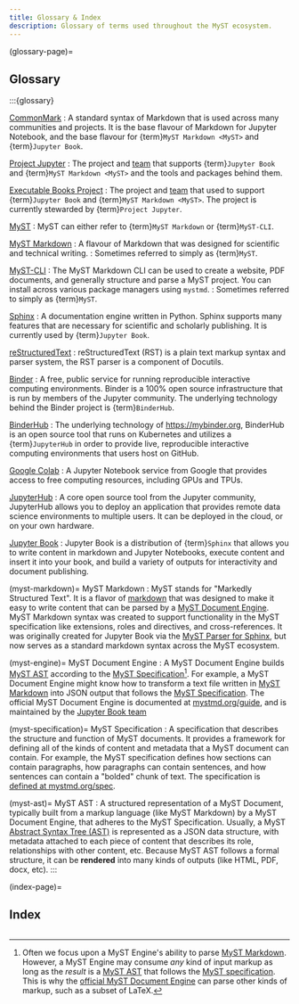 ```yaml
---
title: Glossary & Index
description: Glossary of terms used throughout the MyST ecosystem.
---
```


(glossary-page)=

## Glossary

:::{glossary}

[CommonMark](https://commonmark.org/)
: A standard syntax of Markdown that is used across many communities and projects.
It is the base flavour of Markdown for Jupyter Notebook, and the base flavour
for {term}`MyST Markdown <MyST>` and {term}`Jupyter Book`.

[Project Jupyter](https://jupyter.org)
: The project and [team](https://compass.jupyterbook.org/team) that supports {term}`Jupyter Book` and {term}`MyST Markdown <MyST>` and the tools and packages behind them.

[Executable Books Project](https://executablebooks.org)
: The project and [team](https://compass.executablebooks.org/en/latest/team/index.html) that used to support {term}`Jupyter Book` and {term}`MyST Markdown <MyST>`. The project is currently stewarded by {term}`Project Jupyter`.

[MyST](https://mystmd.org)
: MyST can either refer to {term}`MyST Markdown` or {term}`MyST-CLI`.

[MyST Markdown](https://mystmd.org)
: A flavour of Markdown that was designed for scientific and technical writing.
: Sometimes referred to simply as {term}`MyST`.

[MyST-CLI](https://mystmd.org/guide)
: The MyST Markdown CLI can be used to create a website, PDF documents, and generally structure and parse a MyST project. You can install across various package managers using `mystmd`.
: Sometimes referred to simply as {term}`MyST`.

[Sphinx](https://www.sphinx-doc.org)
: A documentation engine written in Python. Sphinx supports many features that are
necessary for scientific and scholarly publishing. It is currently used by {term}`Jupyter Book`.

[reStructuredText](https://docutils.sourceforge.io/rst.html)
: reStructuredText (RST) is a plain text markup syntax and parser system, the RST parser is a component of Docutils.

[Binder](https://mybinder.org)
: A free, public service for running reproducible interactive computing environments.
Binder is a 100% open source infrastructure that is run by members of the Jupyter
community. The underlying technology behind the Binder project is {term}`BinderHub`.

[BinderHub](https://binderhub.readthedocs.io)
: The underlying technology of <https://mybinder.org>, BinderHub is an open source tool that
runs on Kubernetes and utilizes a {term}`JupyterHub` in order to provide live, reproducible
interactive computing environments that users host on GitHub.

[Google Colab](https://colab.research.google.com/)
: A Jupyter Notebook service from Google that provides access to free computing resources,
including GPUs and TPUs.

[JupyterHub](https://jupyterhub.readthedocs.io/en/stable/)
: A core open source tool from the Jupyter community, JupyterHub allows you to
deploy an application that provides remote data science environments to multiple
users. It can be deployed in the cloud, or on your own hardware.

[Jupyter Book](https://jupyterbook.org/)
: Jupyter Book is a distribution of {term}`Sphinx` that allows you to write content
in markdown and Jupyter Notebooks, execute content and insert it into your book,
and build a variety of outputs for interactivity and document publishing.

(myst-markdown)=
MyST Markdown
: MyST stands for "Markedly Structured Text". It is a flavor of [markdown](https://en.wikipedia.org/wiki/Markdown) that was designed to make it easy to write content that can be parsed by a [MyST Document Engine](#myst-engine). MyST Markdown syntax was created to support functionality in the MyST specification like extensions, roles and directives, and cross-references. It was originally created for Jupyter Book via the [MyST Parser for Sphinx](https://myst-parser.readthedocs.io), but now serves as a standard markdown syntax across the MyST ecosystem.

(myst-engine)=
MyST Document Engine
: A MyST Document Engine builds [MyST AST](#myst-ast) according to the [MyST Specification](#myst-specification)[^myst]. For example, a MyST Document Engine might know how to transform a text file written in [MyST Markdown](#myst-markdown) into JSON output that follows the [MyST Specification](#myst-spec). The official MyST Document Engine is documented at [mystmd.org/guide](https://mystmd.org/guide), and is maintained by the [Jupyter Book team](https://compass.jupyterbook.org)

[^myst]: Often we focus upon a MyST Engine's ability to parse [MyST Markdown](#myst-markdown). However, a MyST Engine may consume _any_ kind of input markup as long as the _result_ is a [MyST AST](#myst-ast) that follows the [MyST specification](#myst-spec). This is why the [official MyST Document Engine](https://mystmd.org) can parse other kinds of markup, such as a subset of LaTeX.

(myst-specification)=
MyST Specification
: A specification that describes the structure and function of MyST documents. It provides a framework for defining all of the kinds of content and metadata that a MyST document can contain. For example, the MyST specification defines how sections can contain paragraphs, how paragraphs can contain sentences, and how sentences can contain a "bolded" chunk of text. The specification is [defined at mystmd.org/spec](xref:spec#overview).

(myst-ast)=
MyST AST
: A structured representation of a MyST Document, typically built from a markup language (like MyST Markdown) by a MyST Document Engine, that adheres to the MyST Specification. Usually, a MyST [Abstract Syntax Tree (AST)](wiki:Abstract_syntax_tree) is represented as a JSON data structure, with metadata attached to each piece of content that describes its role, relationships with other content, etc. Because MyST AST follows a formal structure, it can be **rendered** into many kinds of outputs (like HTML, PDF, docx, etc).
:::

(index-page)=

## Index

```{show-index}

```
